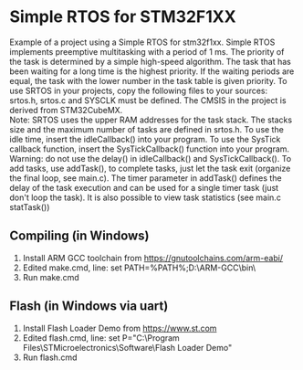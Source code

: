 # Simple RTOS for STM32F1XX
Example of a project using a Simple RTOS for stm32f1xx.
Simple RTOS implements preemptive multitasking with a period of 1 ms.
The priority of the task is determined by a simple high-speed algorithm. The task that has been waiting for a long time is the highest priority. If the waiting periods are equal, the task with the lower number in the task table is given priority.
To use SRTOS in your projects, copy the following files to your sources: srtos.h, srtos.c and SYSCLK must be defined.
The CMSIS in the project is derived from STM32CubeMX.  
Note: SRTOS uses the upper RAM addresses for the task stack.
The stacks size and the maximum number of tasks are defined in srtos.h.
To use the idle time, insert the idleCallback() into your program.
To use the SysTick callback function, insert the SysTickCallback() function into your program.
Warning: do not use the delay() in idleCallback() and SysTickCallback().
To add tasks, use addTask(), to complete tasks, just let the task exit (organize the final loop, see main.c).
The timer parameter in addTask() defines the delay of the task execution and can be used for a single timer task (just don't loop the task).
It is also possible to view task statistics (see main.c statTask())

## Compiling (in Windows)
1. Install ARM GCC toolchain from https://gnutoolchains.com/arm-eabi/
2. Edited make.cmd, line: set PATH=%PATH%;D:\ARM-GCC\bin\
3. Run make.cmd

## Flash (in Windows via uart)
1. Install Flash Loader Demo from https://www.st.com
2. Edited flash.cmd, line: set P="C:\Program Files\STMicroelectronics\Software\Flash Loader Demo"
3. Run flash.cmd
